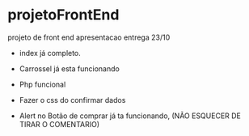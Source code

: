 # projetoFrontEnd
 projeto de front end
 apresentacao entrega 23/10

 - index já completo.
 - Carrossel já esta funcionando
 - Php funcional

 - Fazer o css do confirmar dados
- Alert no Botão de comprar já ta funcionando, (NÃO ESQUECER DE TIRAR O COMENTARIO)

